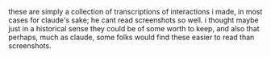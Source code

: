 these are simply a collection of transcriptions of interactions i made, in most cases for claude's sake; he cant read screenshots so well.  i thought maybe just in a historical sense they could be of some worth to keep, and also that perhaps, much as claude, some folks would find these easier to read than screenshots.
 
